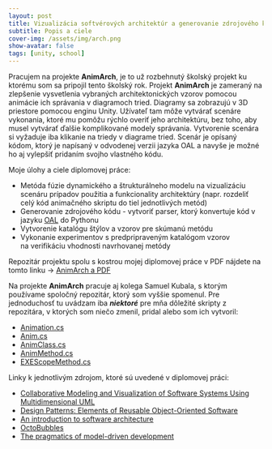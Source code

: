 ```yaml
---
layout: post
title: Vizualizácia softvérových architektúr a generovanie zdrojového kódu
subtitle: Popis a ciele
cover-img: /assets/img/arch.png
show-avatar: false
tags: [unity, school]
---
```

Pracujem na projekte **AnimArch**, je to už rozbehnutý školský projekt ku ktorému som sa pripojil tento školský rok. Projekt **AnimArch** je zameraný na zlepšenie vysvetlenia vybraných architektonických vzorov pomocou animácie ich správania v diagramoch tried. Diagramy sa zobrazujú v 3D priestore pomocou enginu Unity. Užívateľ tam môže vytvárať scenáre vykonania, ktoré mu pomôžu rýchlo overiť jeho architektúru, bez toho, aby musel vytvárať ďalšie komplikované modely správania. Vytvorenie scenára si vyžaduje iba klikanie na triedy v diagrame tried. Scenár je opísaný kódom, ktorý je napísaný v odvodenej verzii jazyka OAL a navyše je možné ho aj vylepšiť pridaním svojho vlastného kódu.

Moje úlohy a ciele diplomovej práce:
- Metóda fúzie dynamického a štrukturálneho modelu na vizualizáciu scenáru prípadov použitia a funkcionality architektúry (napr. rozdeliť celý kód animačného skriptu do tiel jednotlivých metód)
- Generovanie zdrojového kódu - vytvoriť parser, ktorý konvertuje kód v jazyku [OAL](https://xtuml.org/learn/action-language-tutorial/) do Pythonu
- Vytvorenie katalógu štýlov a vzorov pre skúmanú metódu
- Vykonanie experimentov s predpripraveným katalógom vzorov na verifikáciu vhodnosti navrhovanej metódy

Repozitár projektu spolu s kostrou mojej diplomovej práce v PDF nájdete na tomto linku -> [AnimArch a PDF](https://github.com/Zuvix/DPAnimArch) 

Na projekte **AnimArch** pracuje aj kolega Samuel Kubala, s ktorým používame spoločný repozitár, ktorý som vyššie spomenul. Pre jednoduchosť tu uvádzam iba ***niektoré*** pre mňa dôležité skripty z repozitára, v ktorých som niečo zmenil, pridal alebo som ich vytvoril:
- [Animation.cs](https://github.com/Zuvix/DPAnimArch/blob/main/UnityProjectDP/Assets/Scripts/Visualization/Animation/Animation.cs)
- [Anim.cs](https://github.com/Zuvix/DPAnimArch/blob/main/UnityProjectDP/Assets/Scripts/Visualization/Animation/Anim.cs)
- [AnimClass.cs](https://github.com/Zuvix/DPAnimArch/blob/main/UnityProjectDP/Assets/Scripts/Visualization/Animation/AnimClass.cs)
- [AnimMethod.cs](https://github.com/Zuvix/DPAnimArch/blob/main/UnityProjectDP/Assets/Scripts/Visualization/Animation/AnimMethod.cs)
- [EXEScopeMethod.cs](https://github.com/Zuvix/DPAnimArch/blob/main/UnityProjectDP/Assets/Scripts/AnimationControl/EXEScopeMethod.cs)

Linky k jednotlivým zdrojom, ktoré sú uvedené v diplomovej práci:
- [Collaborative Modeling and Visualization of Software Systems Using Multidimensional UML](http://www2.fiit.stuba.sk/~polasek/Vissoft2017.pdf)
- [Design Patterns: Elements of Reusable Object-Oriented Software](https://github.com/TushaarGVS/Design-Patterns-Mentorship/blob/master/Erich%20Gamma%2C%20Richard%20Helm%2C%20Ralph%20Johnson%2C%20John%20M.%20Vlissides-Design%20Patterns_%20Elements%20of%20Reusable%20Object-Oriented%20Software%20%20-Addison-Wesley%20Professional%20(1994).pdf)
- [An introduction to software architecture](https://userweb.cs.txstate.edu/~rp31/papers/intro_softarch.pdf)
- [OctoBubbles](https://www.researchgate.net/profile/Rodi-Jolak/publication/324250521_OctoBubbles_A_Multi-view_interactive_environment_for_concurrent_visualization_and_synchronization_of_UML_models_and_code/links/5af0492b0f7e9b01d3e2e644/OctoBubbles-A-Multi-view-interactive-environment-for-concurrent-visualization-and-synchronization-of-UML-models-and-code.pdf)
- [The pragmatics of model-driven development](http://staffwww.dcs.shef.ac.uk/people/A.Simons/remodel/papers/SelicPragmatics.pdf)
